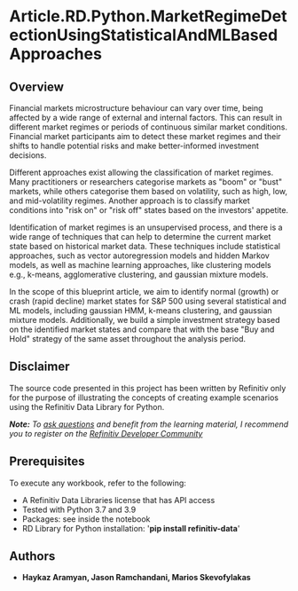 # Article.RD.Python.MarketRegimeDetectionUsingStatisticalAndMLBasedApproaches

## <a id="overview"></a>Overview
Financial markets microstructure behaviour can vary over time, being affected by a wide range of external and internal factors. This can result in different market regimes or periods of continuous similar market conditions. Financial market participants aim to detect these market regimes and their shifts to handle potential risks and make better-informed investment decisions. 

Different approaches exist allowing the classification of market regimes. Many practitioners or researchers categorise markets as "boom" or "bust" markets, while others categorise them based on volatility, such as high, low, and mid-volatility regimes. Another approach is to classify market conditions into "risk on" or "risk off" states based on the investors' appetite. 

Identification of market regimes is an unsupervised process, and there is a wide range of techniques that can help to determine the current market state based on historical market data. These techniques include statistical approaches, such as vector autoregression models and hidden Markov models, as well as machine learning approaches, like clustering models e.g., k-means, agglomerative clustering, and gaussian mixture models. 

In the scope of this blueprint article, we aim to identify normal (growth) or crash (rapid decline) market states for S&P 500 using several statistical and ML models, including gaussian HMM, k-means clustering, and gaussian mixture models. Additionally, we build a simple investment strategy based on the identified market states and compare that with the base "Buy and Hold" strategy of the same asset throughout the analysis period. 

## <a id="disclaimer"></a>Disclaimer
The source code presented in this project has been written by Refinitiv only for the purpose of illustrating the concepts of creating example scenarios using the Refinitiv Data Library for Python.

***Note:** To [ask questions](https://community.developers.refinitiv.com/index.html) and benefit from the learning material, I recommend you to register on the [Refinitiv Developer Community](https://developers.refinitiv.com)*

## <a name="prerequisites"></a>Prerequisites

To execute any workbook, refer to the following:

- A Refinitiv Data Libraries license that has API access 
- Tested with Python 3.7 and 3.9
- Packages: see inside the notebook
- RD Library for Python installation:  '**pip install refinitiv-data**'


  
## <a id="authors"></a>Authors
* **Haykaz Aramyan, Jason Ramchandani, Marios Skevofylakas**
